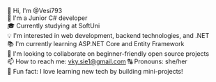 👋 Hi, I'm @Vesi793  
🌱 I'm a Junior C# developer  
🎓 Currently studying at SoftUni  
💡 I'm interested in web development, backend technologies, and .NET  
📚 I'm currently learning ASP.NET Core and Entity Framework  
🤝 I'm looking to collaborate on beginner-friendly open source projects  
📫 How to reach me: vky.sie1@gmail.com 
🔠 Pronouns: she/her  
🎉 Fun fact: I love learning new tech by building mini-projects!


<!---
Vesi793/Vesi793 is a ✨ special ✨ repository because its `README.md` (this file) appears on your GitHub profile.
You can click the Preview link to take a look at your changes.
--->
